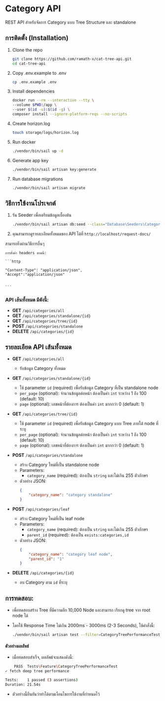 # Category API

REST API สำหรับจัดการ Category แบบ Tree Structure และ standalone

## การติดตั้ง (Installation)

1. Clone the repo

    ```bash
    git clone https://github.com/ramath-x/cat-tree-api.git
    cd cat-tree-api
    ```

2. Copy .env.example to .env

    ```bash
    cp .env.example .env
    ```

3. Install dependencies

    ```bash
    docker run --rm --interactive --tty \
    --volume $PWD:/app \
    --user $(id -u):$(id -g) \
    composer install --ignore-platform-reqs --no-scripts
    ```

4. Create horizon.log

    ```bash
    touch storage/logs/horizon.log
    ```

5. Run docker

    ```bash
    ./vendor/bin/sail up -d
    ```

6. Generate app key

    ```bash
    ./vendor/bin/sail artisan key:generate
    ```

7. Run database migrations
    ```bash
    ./vendor/bin/sail artisan migrate
    ```

## วิธีการใช้งานโปรเจกต์

1.  รัน Seeder เพื่อเตรียมข้อมูลเบื้องต้น

    ```bash
    ./vendor/bin/sail artisan db:seed --class="Database\Seeders\CategorySeeder"
    ```

2.  คุณสามารถดูรายละเอียดทั้งหมดของ API ได้ที่ `http://localhost/request-docs/`

สามารถยิ่งผ่านวิธีการอื่นๆ

    การตั้งค่า headers ตามนี้:

    ```http

    "Content-Type": "application/json",
    "Accept":"application/json"


    ```

### API เส้นทั้งหมด มีดังนี้:

-   **GET** `/api/categories/all`
-   **GET** `/api/categories/standalone/{id}`
-   **GET** `/api/categories/tree/{id}`
-   **POST** `/api/categories/standalone`
-   **DELETE** `/api/categories/{id}`

## รายละเอียด API เส้นทั้งหมด

-   **GET** `/api/categories/all`

    -   รับข้อมูล Category ทั้งหมด

-   **GET** `/api/categories/standalone/{id}`

    -   ใช้ parameter `id` (required) เพื่อรับข้อมูล Category ที่เป็น standalone node
    -   `per_page` (optional): จำนวนข้อมูลต่อหน้า ต้องเป็นค่า `int` ระหว่าง 1 ถึง 100 (default: 10)
    -   `page` (optional): เลขหน้าที่ต้องการ ต้องเป็นค่า `int` มากกว่า 0 (default: 1)

-   **GET** `/api/categories/tree/{id}`

    -   ใช้ parameter `id` (required) เพื่อรับข้อมูล Category แบบ Tree ภายใต้ node ที่ระบุ
    -   `per_page` (optional): จำนวนข้อมูลต่อหน้า ต้องเป็นค่า `int` ระหว่าง 1 ถึง 100 (default: 10)
    -   `page` (optional): เลขหน้าที่ต้องการ ต้องเป็นค่า `int` มากกว่า 0 (default: 1)

-   **POST** `/api/categories/standalone`

    -   สร้าง Category ใหม่ที่เป็น standalone node
    -   Parameters:
        -   `category_name` (required): ต้องเป็น `string` และไม่เกิน 255 ตัวอักษร
    -   ตัวอย่าง JSON:
        ```json
        {
            "category_name": "category standalone"
        }
        ```

-   **POST** `/api/categories/leaf`

    -   สร้าง Category ใหม่ที่เป็น leaf node
    -   Parameters:
        -   `category_name` (required): ต้องเป็น `string` และไม่เกิน 255 ตัวอักษร
        -   `parent_id` (required): ต้องเป็น `exists:categories,id`
    -   ตัวอย่าง JSON:
        ```json
        {
            "category_name": "category leaf node",
            "parent_id": "1"
        }
        ```

-   **DELETE** `/api/categories/{id}`
    -   ลบ Category ตาม `id` ที่ระบุ

## การทดสอบ:

-   เพื่อทดสอบสร้าง Tree ที่มีความลึก 10,000 Node และสามารถ เรียกดู tree จาก root node ได้

-   โดยใช้ Response Time ไม่เกิน 2000ms - 3000ms (2-3 Seconds), ใช้คำสั่งนี้:

    ```bash
    ./vendor/bin/sail artisan test --filter=CategoryTreePerformanceTest

    ```

#### ตัวอย่างผลลัพธ์

-   เมื่อทดสอบสำเร็จ, ผลลัพธ์จะแสดงดังนี้:

```bash
    PASS  Tests\Feature\CategoryTreePerformanceTest
✓ fetch deep tree performance                                                                                 21.36s

Tests:    1 passed (3 assertions)
Duration: 21.54s

```

-   ตัวอย่างนี้ยืนยันว่าทำได้ตามเงื่อนไขการใช้งานที่กำหนดไว้

